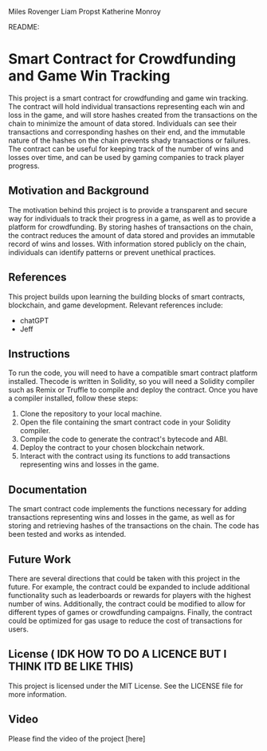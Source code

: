 Miles Rovenger
Liam Propst
Katherine Monroy



README:

# Smart Contract for Crowdfunding and Game Win Tracking

This project is a smart contract for crowdfunding and game win tracking. The contract will hold individual transactions representing each win and loss in the game, and will store hashes created from the transactions on the chain to minimize the amount of data stored. Individuals can see their transactions and corresponding hashes on their end, and the immutable nature of the hashes on the chain prevents shady transactions or failures. The contract can be useful for keeping track of the number of wins and losses over time, and can be used by gaming companies to track player progress.

## Motivation and Background

The motivation behind this project is to provide a transparent and secure way for individuals to track their progress in a game, as well as to provide a platform for crowdfunding. By storing hashes of transactions on the chain, the contract reduces the amount of data stored and provides an immutable record of wins and losses. With information stored publicly on the chain, individuals can identify patterns or prevent unethical practices.

## References

This project builds upon learning the building blocks of smart contracts, blockchain, and game development. Relevant references include:

- chatGPT 
- Jeff

## Instructions

To run the code, you will need to have a compatible smart contract platform installed. Thecode is written in Solidity, so you will need a Solidity compiler such as Remix or Truffle to compile and deploy the contract. Once you have a compiler installed, follow these steps:

1. Clone the repository to your local machine.
2. Open the file containing the smart contract code in your Solidity compiler.
3. Compile the code to generate the contract's bytecode and ABI.
4. Deploy the contract to your chosen blockchain network.
5. Interact with the contract using its functions to add transactions representing wins and losses in the game.

## Documentation

The smart contract code implements the functions necessary for adding transactions representing wins and losses in the game, as well as for storing and retrieving hashes of the transactions on the chain. The code has been tested and works as intended.

## Future Work

There are several directions that could be taken with this project in the future. For example, the contract could be expanded to include additional functionality such as leaderboards or rewards for players with the highest number of wins. Additionally, the contract could be modified to allow for different types of games or crowdfunding campaigns. Finally, the contract could be optimized for gas usage to reduce the cost of transactions for users. 

## License ( IDK HOW TO DO A LICENCE BUT I THINK ITD BE LIKE THIS)

This project is licensed under the MIT License. See the LICENSE file for more information. 

## Video

Please find the video of the project [here] 
